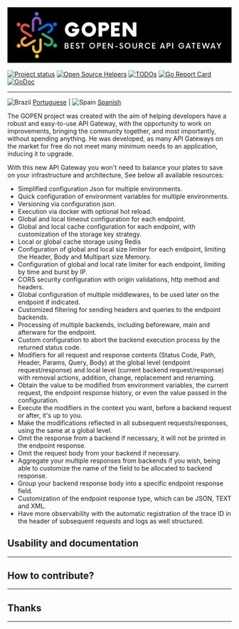 <img src="logo-gateway.png" alt="">

[![Project status](https://img.shields.io/badge/version-v1.0.0_beta-yellow.svg)](https://github.com/GabrielHCataldo/gopen-gateway/releases/tag/v1.0.0-beta)
[![Open Source Helpers](https://www.codetriage.com/gabrielhcataldo/gopen-gateway/badges/users.svg)](https://www.codetriage.com/gabrielhcataldo/gopen-gateway)
[![TODOs](https://badgen.net/https/api.tickgit.com/badgen/github.com/GabrielHCataldo/gopen-gateway)](https://www.tickgit.com/browse?repo=github.com/GabrielHCataldo/gopen-gateway)
[![Go Report Card](https://goreportcard.com/badge/github.com/GabrielHCataldo/gopen-gateway)](https://goreportcard.com/report/github.com/GabrielHCataldo/gopen-gateway)
[![GoDoc](https://godoc.org/github/GabrielHCataldo/gopen-gateway?status.svg)](https://pkg.go.dev/github.com/GabrielHCataldo/gopen-gateway/helper)

[//]: # ([![build workflow]&#40;https://github.com/GabrielHCataldo/gopen-gateway/actions/workflows/go.yml/badge.svg&#41;]&#40;https://github.com/GabrielHCataldo/gopen-gateway/actions&#41;)

---

![Brazil](https://raw.githubusercontent.com/stevenrskelton/flag-icon/master/png/16/country-4x3/br.png "Brazil")
[Portuguese](https://github.com/GabrielHCataldo/gopen-gateway/blob/main/README.pt-br.md) |
![Spain](https://raw.githubusercontent.com/stevenrskelton/flag-icon/master/png/16/country-4x3/es.png "Spain")
[Spanish](https://github/GabrielHCataldo/gopen-gateway/blob/main/README.es.md)

The GOPEN project was created with the aim of helping developers have a robust and easy-to-use API Gateway,
with the opportunity to work on improvements, bringing the community together, and most importantly, without spending
anything. He was
developed, as many API Gateways on the market for free do not meet many minimum needs
to an application, inducing it to upgrade.

With this new API Gateway you won't need to balance your plates to save on your infrastructure and architecture,
See below all available resources:

- Simplified configuration Json for multiple environments.
- Quick configuration of environment variables for multiple environments.
- Versioning via configuration json.
- Execution via docker with optional hot reload.
- Global and local timeout configuration for each endpoint.
- Global and local cache configuration for each endpoint, with customization of the storage key strategy.
- Local or global cache storage using Redis
- Configuration of global and local size limiter for each endpoint, limiting the Header, Body and Multipart size
  Memory.
- Configuration of global and local rate limiter for each endpoint, limiting by time and burst by IP.
- CORS security configuration with origin validations, http method and headers.
- Global configuration of multiple middlewares, to be used later on the endpoint if indicated.
- Customized filtering for sending headers and queries to the endpoint backends.
- Processing of multiple backends, including beforeware, main and afterware for the endpoint.
- Custom configuration to abort the backend execution process by the returned status code.
- Modifiers for all request and response contents (Status Code, Path, Header, Params, Query, Body)
  at the global level (endpoint request/response) and local level (current backend request/response) with removal
  actions,
  addition, change, replacement and renaming.
- Obtain the value to be modified from environment variables, the current request, the endpoint response history,
  or even the value passed in the configuration.
- Execute the modifiers in the context you want, before a backend request or after, it's up to you.
- Make the modifications reflected in all subsequent requests/responses, using the same at a global level.
- Omit the response from a backend if necessary, it will not be printed in the endpoint response.
- Omit the request body from your backend if necessary.
- Aggregate your multiple responses from backends if you wish, being able to customize the name of the field to be
  allocated to
  backend response.
- Group your backend response body into a specific endpoint response field.
- Customization of the endpoint response type, which can be JSON, TEXT and XML.
- Have more observability with the automatic registration of the trace ID in the header of subsequent requests and logs
  as well
  structured.

Usability and documentation
-----------
---


How to contribute?
------------
---


Thanks
------------
---
